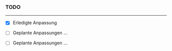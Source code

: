 ### TODO

---

- [x] Erledigte Anpassung
- [ ] Geplante Anpassungen ...
- [ ] Geplante Anpassungen ...

